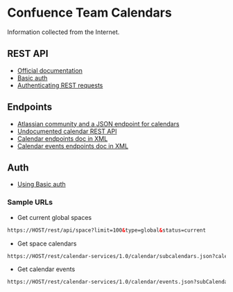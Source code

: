 # Confuence Team Calendars

Information collected from the Internet.

## REST API
- [Official documentation](https://docs.atlassian.com/ConfluenceServer/rest/6.9.1/)
- [Basic auth](https://developer.atlassian.com/cloud/confluence/basic-auth-for-rest-apis/)
- [Authenticating REST requests](https://developer.atlassian.com/server/fisheye-crucible/authenticating-rest-requests/)

## Endpoints
- [Atlassian community and a JSON endpoint for calendars](https://community.atlassian.com/t5/Answers-Developer-Questions/Team-Calendar-list-events-API/qaq-p/532723)
- [Undocumented calendar REST API](https://jira.atlassian.com/browse/CONFSERVER-51003)
- [Calendar endpoints doc in XML](https://gist.github.com/juanpaulo/0d48653173e589901bb2c48ff7e79ba7)
- [Calendar events endpoints doc in XML](https://gist.github.com/juanpaulo/cdc3a40a43c57eab12afd8abb406c5a5)

## Auth
- [Using Basic auth](https://community.atlassian.com/t5/Confluence-questions/Authenticating-Confluence-using-Basic-authentication/qaq-p/62019)

### Sample URLs
- Get current global spaces
```html
https://HOST/rest/api/space?limit=100&type=global&status=current
```
- Get space calendars
```html
https://HOST/rest/calendar-services/1.0/calendar/subcalendars.json?calendarContext=spaceCalendars&viewingSpaceKey=KEY
```
- Get calendar events
```html
https://HOST/rest/calendar-services/1.0/calendar/events.json?subCalendarId=SUBCALENDARID&start=2018-04-27T00:00:00Z&end=2018-08-07T00:00:00Z
```

